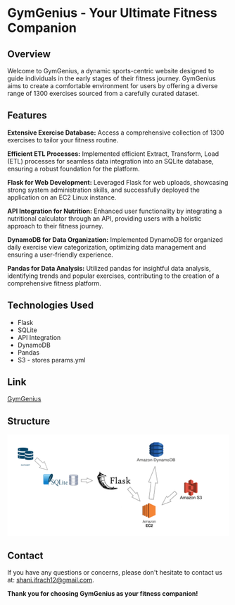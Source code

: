 # GymGenius - Your Ultimate Fitness Companion
## Overview
Welcome to GymGenius, a dynamic sports-centric website designed to guide individuals in the early stages of their fitness journey. GymGenius aims to create a comfortable environment for users by offering a diverse range of 1300 exercises sourced from a carefully curated dataset.

## Features
**Extensive Exercise Database:** Access a comprehensive collection of 1300 exercises to tailor your fitness routine. 


**Efficient ETL Processes:** Implemented efficient Extract, Transform, Load (ETL) processes for seamless data integration into an SQLite database, ensuring a robust foundation for the platform.  


**Flask for Web Development:** Leveraged Flask for web uploads, showcasing strong system administration skills, and successfully deployed the application on an EC2 Linux instance.  


**API Integration for Nutrition:** Enhanced user functionality by integrating a nutritional calculator through an API, providing users with a holistic approach to their fitness journey.  


**DynamoDB for Data Organization:** Implemented DynamoDB for organized daily exercise view categorization, optimizing data management and ensuring a user-friendly experience.  


**Pandas for Data Analysis:** Utilized pandas for insightful data analysis, identifying trends and popular exercises, contributing to the creation of a comprehensive fitness platform.  



## Technologies Used
* Flask
* SQLite
* API Integration
* DynamoDB
* Pandas
* S3 - stores params.yml



## Link
[GymGenius](https://23.21.0.65:5000)

## Structure
![text](structure.png)

## Contact
If you have any questions or concerns, please don't hesitate to contact us at: shani.ifrach12@gmail.com.

**Thank you for choosing GymGenius as your fitness companion!**
